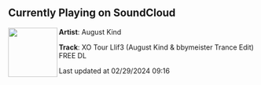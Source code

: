 ## Currently Playing on SoundCloud

[<img align="left" width="100" src="https://i1.sndcdn.com/artworks-8wQGY6zressHzvdC-uCNV9g-t500x500.jpg">](https://soundcloud.com/august-kind/xo-tour-llif3-august-kind-bbymeister-trance-edit-free-dl?in=saxurn/sets/tmp/)

**Artist**: August Kind 

**Track**: XO Tour Llif3 (August Kind & bbymeister Trance Edit) FREE DL

Last updated at 02/29/2024 09:16
